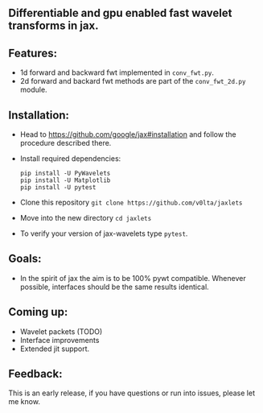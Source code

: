 ## Differentiable and gpu enabled fast wavelet transforms in jax. 

## Features:
- 1d forward and backward fwt implemented in `conv_fwt.py`.
- 2d forward and backard fwt methods are part of the `conv_fwt_2d.py` module.

## Installation:
- Head to https://github.com/google/jax#installation and follow the procedure described there.
- Install required dependencies:

  ```
  pip install -U PyWavelets
  pip install -U Matplotlib
  pip install -U pytest
  ```

- Clone this repository `git clone https://github.com/v0lta/jaxlets`
- Move into the new directory `cd jaxlets`
- To verify your version of jax-wavelets type `pytest`.

## Goals:
- In the spirit of jax the aim is to be 100% pywt compatible. Whenever possible, interfaces should be the same
  results identical.

## Coming up:
- Wavelet packets (TODO)
- Interface improvements
- Extended jit support.

## Feedback:
This is an early release, if you have questions or run into issues, please let me know.
